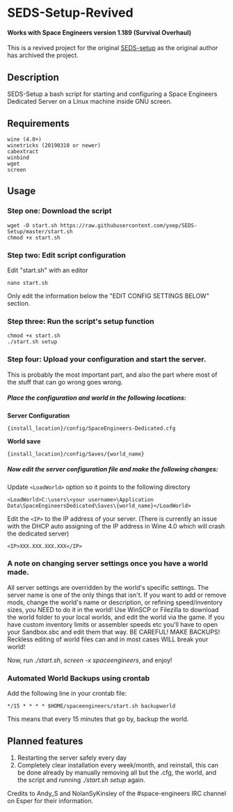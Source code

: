 # SEDS-Setup-Revived

#### Works with Space Engineers version 1.189 (Survival Overhaul)

This is a revived project for the original [SEDS-setup](https://github.com/DJArghlex/SEDS-Setup) as the original author has archived the project.

## Description
SEDS-Setup a bash script for starting and configuring a Space Engineers Dedicated Server on a Linux machine inside GNU screen.

## Requirements

    wine (4.0+)
    winetricks (20190310 or newer)
    cabextract
    winbind
    wget
    screen

## Usage

### Step one: Download the script

	wget -O start.sh https://raw.githubusercontent.com/yoep/SEDS-Setup/master/start.sh
	chmod +x start.sh

### Step two: Edit script configuration

Edit "start.sh" with an editor
        
    nano start.sh

Only edit the information below the "EDIT CONFIG SETTINGS BELOW" section.

### Step three: Run the script's setup function

	chmod +x start.sh
	./start.sh setup

### Step four: Upload your configuration and start the server.

This is probably the most important part, and also the part where most of the stuff that can go wrong goes wrong.

##### Place the configuration and world in the following locations:

**Server Configuration**

    {install_location}/config/SpaceEngineers-Dedicated.cfg

**World save**

    {install_location}/config/Saves/{world_name}

##### Now edit the server configuration file and make the following changes:

Update `<LoadWorld>` option so it points to the following directory

    <LoadWorld>C:\users\<your username>\Application Data\SpaceEngineersDedicated\Saves\{world_name}</LoadWorld>
    
Edit the `<IP>` to the IP address of your server.
(There is currently an issue with the DHCP auto assigning of the IP address in Wine 4.0 which will crash the dedicated server)

    <IP>XXX.XXX.XXX.XXX</IP>

### A note on changing server settings once you have a world made.

All server settings are overridden by the world's specific settings. The server name is one of the only things that isn't. If you want to add or remove mods, change the world's name or description, or refining speed/inventory sizes, you NEED to do it in the world! Use WinSCP or Filezilla to download the world folder to your local worlds, and edit the world via the game. If you have custom inventory limits or assembler speeds etc you'll have to open your Sandbox.sbc and edit them that way. BE CAREFUL! MAKE BACKUPS! Reckless editing of world files can and in most cases WILL break your world!

Now, run *./start.sh*, *screen -x spaceengineers*, and enjoy!

### Automated World Backups using crontab
Add the following line in your crontab file:

	*/15 * * * * $HOME/spaceengineers/start.sh backupworld
	
This means that every 15 minutes that go by, backup the world.

## Planned features
1. Restarting the server safely every day
1. Completely clear installation every week/month, and reinstall, this can be done already by manually removing all but the .cfg, the world, and the script and running *./start.sh setup* again.

Credits to Andy_S and NolanSyKinsley of the #space-engineers IRC channel on Esper for their information.

